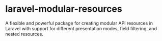 # laravel-modular-resources
A flexible and powerful package for creating modular API resources in Laravel with support for different presentation modes, field filtering, and nested resources.

